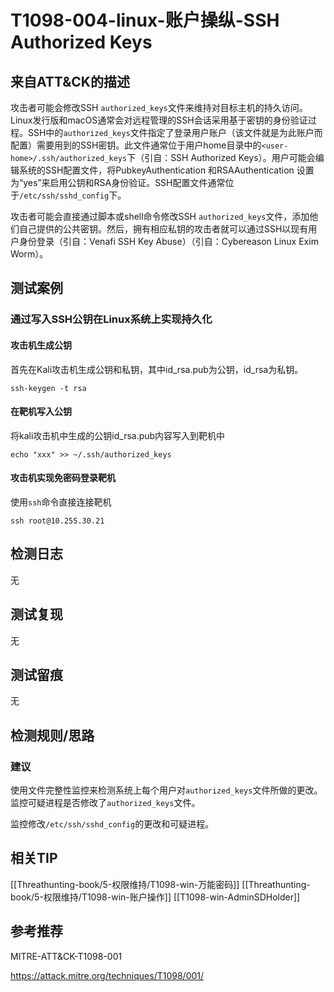 # T1098-004-linux-账户操纵-SSH Authorized Keys

## 来自ATT&CK的描述

攻击者可能会修改SSH `authorized_keys`文件来维持对目标主机的持久访问。 Linux发行版和macOS通常会对远程管理的SSH会话采用基于密钥的身份验证过程。SSH中的`authorized_keys`文件指定了登录用户账户（该文件就是为此账户而配置）需要用到的SSH密钥。此文件通常位于用户home目录中的`<user-home>/.ssh/authorized_keys`下（引自：SSH Authorized Keys）。用户可能会编辑系统的SSH配置文件，将PubkeyAuthentication 和RSAAuthentication 设置为“yes”来启用公钥和RSA身份验证。SSH配置文件通常位于`/etc/ssh/sshd_config`下。

攻击者可能会直接通过脚本或shell命令修改SSH `authorized_keys`文件，添加他们自己提供的公共密钥。然后，拥有相应私钥的攻击者就可以通过SSH以现有用户身份登录（引自：Venafi SSH Key Abuse）（引自：Cybereason Linux Exim Worm）。

## 测试案例

### 通过写入SSH公钥在Linux系统上实现持久化

#### 攻击机生成公钥

首先在Kali攻击机生成公钥和私钥，其中id_rsa.pub为公钥，id_rsa为私钥。

```
ssh-keygen -t rsa
```

#### 在靶机写入公钥

将kali攻击机中生成的公钥id_rsa.pub内容写入到靶机中

`echo "xxx" >> ~/.ssh/authorized_keys`

#### 攻击机实现免密码登录靶机

使用`ssh`命令直接连接靶机

`ssh root@10.255.30.21`

## 检测日志

无

## 测试复现

无

## 测试留痕

无

## 检测规则/思路

### 建议

使用文件完整性监控来检测系统上每个用户对`authorized_keys`文件所做的更改。监控可疑进程是否修改了`authorized_keys`文件。

监控修改`/etc/ssh/sshd_config`的更改和可疑进程。

## 相关TIP
[[Threathunting-book/5-权限维持/T1098-win-万能密码]]
[[Threathunting-book/5-权限维持/T1098-win-账户操作]]
[[T1098-win-AdminSDHolder]]

## 参考推荐

MITRE-ATT&CK-T1098-001

<https://attack.mitre.org/techniques/T1098/001/>